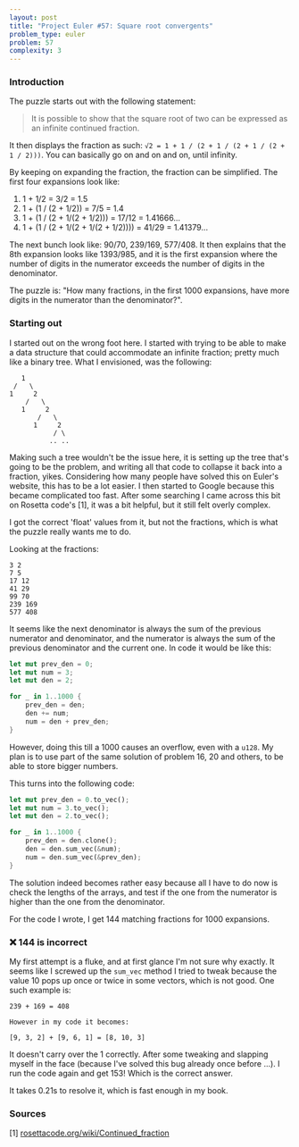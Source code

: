 ```yaml
---
layout: post
title: "Project Euler #57: Square root convergents"
problem_type: euler
problem: 57
complexity: 3
---
```


### Introduction
The puzzle starts out with the following statement:

> It is possible to show that the square root of two can be expressed as an infinite continued fraction.

It then displays the fraction as such: `√2 = 1 + 1 / (2 + 1 / (2 + 1 / (2 + 1 / 2)))`. You can basically go on and on and on, until infinity.

By keeping on expanding the fraction, the fraction can be simplified. The first four expansions look like:

1. 1 + 1/2 = 3/2 = 1.5
2. 1 + (1 / (2 + 1/2)) = 7/5 = 1.4
3. 1 + (1 / (2 + 1/(2 + 1/2))) = 17/12 = 1.41666...
4. 1 + (1 / (2 + 1/(2 + 1/(2 + 1/2)))) = 41/29 = 1.41379...

The next bunch look like: 90/70, 239/169, 577/408. It then explains that the 8th expansion looks like 1393/985, and it is the first expansion where the number of digits in the numerator exceeds the number of digits in the denominator.

The puzzle is: "How many fractions, in the first 1000 expansions, have more digits in the numerator than the denominator?".

### Starting out

I started out on the wrong foot here. I started with trying to be able to make a data structure that could accommodate an infinite fraction; pretty much like a binary tree. What I envisioned, was the following:

```
   1
 /   \
1     2
    /   \
   1     2
       /   \
      1     2
           / \
          .. ..
```

Making such a tree wouldn't be the issue here, it is setting up the tree that's going to be the problem, and writing all that code to collapse it back into a fraction, yikes. Considering how many people have solved this on Euler's website, this has to be a lot easier. I then started to Google because this became complicated too fast. After some searching I came across this bit on Rosetta code's [1], it was a bit helpful, but it still felt overly complex.

I got the correct 'float' values from it, but not the fractions, which is what the puzzle really wants me to do.

Looking at the fractions:

```
3 2
7 5
17 12
41 29
99 70
239 169
577 408
```

It seems like the next denominator is always the sum of the previous numerator and denominator, and the numerator is always the sum of the previous denominator and the current one. In code it would be like this:

```rust
let mut prev_den = 0;
let mut num = 3;
let mut den = 2;

for _ in 1..1000 {
    prev_den = den;
    den += num;
    num = den + prev_den;
}
```

However, doing this till a 1000 causes an overflow, even with a `u128`. My plan is to use part of the same solution of problem 16, 20 and others, to be able to store bigger numbers.

This turns into the following code:

```rust
let mut prev_den = 0.to_vec();
let mut num = 3.to_vec();
let mut den = 2.to_vec();

for _ in 1..1000 {
    prev_den = den.clone();
    den = den.sum_vec(&num);
    num = den.sum_vec(&prev_den);
}
```

The solution indeed becomes rather easy because all I have to do now is check the lengths of the arrays, and test if the one from the numerator is higher than the one from the denominator.

For the code I wrote, I get 144 matching fractions for 1000 expansions.

### ❌ 144 is incorrect

My first attempt is a fluke, and at first glance I'm not sure why exactly. It seems like I screwed up the `sum_vec` method I tried to tweak because the value 10 pops up once or twice in some vectors, which is not good. One such example is:

```
239 + 169 = 408

However in my code it becomes:

[9, 3, 2] + [9, 6, 1] = [8, 10, 3]
```

It doesn't carry over the 1 correctly. After some tweaking and slapping myself in the face (because I've solved this bug already once before ...). I run the code again and get 153! Which is the correct answer.

It takes 0.21s to resolve it, which is fast enough in my book.

### Sources

\[1\] [rosettacode.org/wiki/Continued_fraction](https://rosettacode.org/wiki/Continued_fraction)
